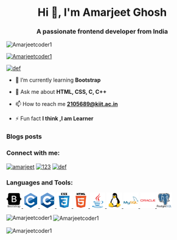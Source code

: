 
<h1 align="center">Hi 👋, I'm Amarjeet Ghosh</h1>
<h3 align="center">A passionate frontend developer from India</h3>
<p align="left"> <img src="https://komarev.com/ghpvc/?username=Amarjeetcoder1&label=Profile%20views&color=0e75b6&style=flat" alt="Amarjeetcoder1" /> </p>

<p align="left"> <a href="https://github.com/ryo-ma/github-profile-trophy"><img src="https://github-profile-trophy.vercel.app/?username=Amarjeetcoder1" alt="Amarjeetcoder1" /></a> </p>

<p align="left"> <a href="https://twitter.com/def" target="blank"><img src="https://img.shields.io/twitter/follow/def?logo=twitter&style=for-the-badge" alt="def" /></a> </p>

- 🌱 I’m currently learning **Bootstrap**

- 💬 Ask me about **HTML, CSS, C, C++**

- 📫 How to reach me **2105689@kiit.ac.in**

- ⚡ Fun fact **I think ,I am Learner**

### Blogs posts
<!-- BLOG-POST-LIST:START -->
<!-- BLOG-POST-LIST:END -->

<h3 align="left">Connect with me:</h3>
<p align="left">
<a href="https://codepen.io/amarjeet" target="blank"><img align="center" src="https://raw.githubusercontent.com/rahuldkjain/github-profile-readme-generator/master/src/images/icons/Social/codepen.svg" alt="amarjeet" height="30" width="40" /></a>
<a href="https://dev.to/123" target="blank"><img align="center" src="https://raw.githubusercontent.com/rahuldkjain/github-profile-readme-generator/master/src/images/icons/Social/devto.svg" alt="123" height="30" width="40" /></a>
<a href="https://twitter.com/AmarjeetGhosh1" target="blank"><img align="center" src="https://raw.githubusercontent.com/rahuldkjain/github-profile-readme-generator/master/src/images/icons/Social/twitter.svg" alt="def" height="30" width="40" /></a>
</p>

<h3 align="left">Languages and Tools:</h3>
<p align="left"> <a href="https://getbootstrap.com" target="_blank" rel="noreferrer"> <img src="https://raw.githubusercontent.com/devicons/devicon/master/icons/bootstrap/bootstrap-plain-wordmark.svg" alt="bootstrap" width="40" height="40"/> </a> <a href="https://www.cprogramming.com/" target="_blank" rel="noreferrer"> <img src="https://raw.githubusercontent.com/devicons/devicon/master/icons/c/c-original.svg" alt="c" width="40" height="40"/> </a> <a href="https://www.w3schools.com/cpp/" target="_blank" rel="noreferrer"> <img src="https://raw.githubusercontent.com/devicons/devicon/master/icons/cplusplus/cplusplus-original.svg" alt="cplusplus" width="40" height="40"/> </a> <a href="https://www.w3schools.com/css/" target="_blank" rel="noreferrer"> <img src="https://raw.githubusercontent.com/devicons/devicon/master/icons/css3/css3-original-wordmark.svg" alt="css3" width="40" height="40"/> </a> <a href="https://www.w3.org/html/" target="_blank" rel="noreferrer"> <img src="https://raw.githubusercontent.com/devicons/devicon/master/icons/html5/html5-original-wordmark.svg" alt="html5" width="40" height="40"/> </a> <a href="https://www.java.com" target="_blank" rel="noreferrer"> <img src="https://raw.githubusercontent.com/devicons/devicon/master/icons/java/java-original.svg" alt="java" width="40" height="40"/> </a> <a href="https://www.linux.org/" target="_blank" rel="noreferrer"> <img src="https://raw.githubusercontent.com/devicons/devicon/master/icons/linux/linux-original.svg" alt="linux" width="40" height="40"/> </a> <a href="https://www.mysql.com/" target="_blank" rel="noreferrer"> <img src="https://raw.githubusercontent.com/devicons/devicon/master/icons/mysql/mysql-original-wordmark.svg" alt="mysql" width="40" height="40"/> </a> <a href="https://www.oracle.com/" target="_blank" rel="noreferrer"> <img src="https://raw.githubusercontent.com/devicons/devicon/master/icons/oracle/oracle-original.svg" alt="oracle" width="40" height="40"/> </a> <a href="https://www.postgresql.org" target="_blank" rel="noreferrer"> <img src="https://raw.githubusercontent.com/devicons/devicon/master/icons/postgresql/postgresql-original-wordmark.svg" alt="postgresql" width="40" height="40"/> </a> </p>

<p><img align="left" src="https://github-readme-stats.vercel.app/api/top-langs?username=Amarjeetcoder1&show_icons=true&locale=en&layout=compact" alt="Amarjeetcoder1" /></p>

<p>&nbsp;<img align="center" src="https://github-readme-stats.vercel.app/api?username=Amarjeetcoder1&show_icons=true&locale=en" alt="Amarjeetcoder1" />
<p><img align="center" &theme=dark src="https://github-readme-streak-stats.herokuapp.com/?user=Amarjeetcoder1" alt="Amarjeetcoder1" /></p>

